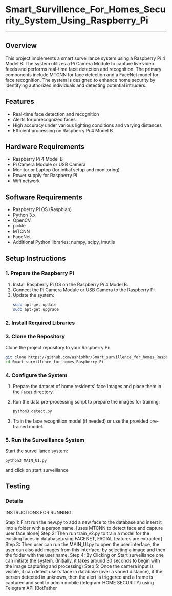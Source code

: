 # Smart_Survillence_For_Homes_Security_System_Using_Raspberry_Pi
-------------------------------------------------------------------
## Overview

This project implements a smart surveillance system using a Raspberry Pi 4 Model B. The system utilizes a Pi Camera Module to capture live video feeds and performs real-time face detection and recognition. The primary components include MTCNN for face detection and a FaceNet model for face recognition. The system is designed to enhance home security by identifying authorized individuals and detecting potential intruders.

## Features

- Real-time face detection and recognition
- Alerts for unrecognized faces
- High accuracy under various lighting conditions and varying distances
- Efficient processing on Raspberry Pi 4 Model B

## Hardware Requirements

- Raspberry Pi 4 Model B
- Pi Camera Module or USB Camera
- Monitor or Laptop (for initial setup and monitoring)
- Power supply for Raspberry Pi
- Wifi network

## Software Requirements

- Raspberry Pi OS (Raspbian)
- Python 3.x
- OpenCV
- pickle
- MTCNN
- FaceNet
- Additional Python libraries: numpy, scipy, imutils

## Setup Instructions

### 1. Prepare the Raspberry Pi

1. Install Raspberry Pi OS on the Raspberry Pi 4 Model B.
2. Connect the Pi Camera Module or USB Camera to the Raspberry Pi.
3. Update the system:
   ```bash
   sudo apt-get update
   sudo apt-get upgrade
   ```

### 2. Install Required Libraries

### 3. Clone the Repository

Clone the project repository to your Raspberry Pi:
```bash
git clone https://github.com/ashishbr/Smart_survillence_for_homes_Raspberry_Pi.git
cd Smart_survillence_for_homes_Raspberry_Pi
```

### 4. Configure the System

1. Prepare the dataset of home residents' face images and place them in the `Faces` directory.
2. Run the data pre-processing script to prepare the images for training:
   ```bash
   python3 detect.py
   ```

3. Train the face recognition model (if needed) or use the provided pre-trained model.

### 5. Run the Surveillance System

Start the surveillance system:
```bash
python3 MAIN_UI.py
```
and click on start surveillance
## Testing

### Details

INSTRUCTIONS FOR RUNNING:

Step 1:   First run the new.py to add a new face to the database and insert it into a folder with a person name. [uses MTCNN to detect face and capture user face alone]
Step 2:   Then run train_v2.py to train a model for the existing faces in database[using FACENET, FACIAL features are extracted]
Step 3:   Then user can run the MAIN_UI.py to open the user interface, the user can also add images from this interface; by selecting a image and then the folder with the user name. 
Step 4:  By Clicking on Start surveillance one can initiate the system. (Initially, it takes around 30 seconds to begin with the image capturing and processing)
Step 5:  Once the camera input is visible, it can detect user’s face in database (over a varied distance), if the person detected in unknown, then the alert is triggered and a frame is captured and sent to admin mobile (telegram-HOME SECURITY) using Telegram API [BotFather

